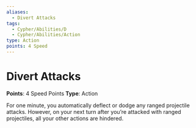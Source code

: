 ```yaml
---
aliases:
  - Divert Attacks
tags:
  - Cypher/Abilities/D
  - Cypher/Abilities/Action
type: Action
points: 4 Speed
---
```


# Divert Attacks

**Points**: 4 Speed Points
**Type**: Action

For one minute, you automatically deflect or dodge any ranged projectile attacks. However, on your next turn after you’re attacked with ranged projectiles, all your other actions are hindered.
